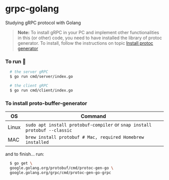 # grpc-golang
Studying gRPC protocol with Golang

> **Note:**
> To install gRPC in your PC and implement other functionalities in this (or other) code, you need to have installed the library of protoc generator. To install, follow the instructions on topic [Install protoc generator][installation]

### To run :rocket:
```sh
  # the server gRPC
  $ go run cmd/server/index.go

  # the client gRPC
  $ go run cmd/client/index.go
```

### To install proto-buffer-generator
| OS | Command |
|-------|-----------------------------------------------------------------------------------|
| Linux | ```sudo apt install protobuf-compiler``` or ```snap install protobuf --classic``` |
| MAC   | ```brew install protobuf # Mac, required Homebrew installed```                    |

and to finish... run:
```sh 
  $ go get \
  google.golang.org/protobuf/cmd/protoc-gen-go \
  google.golang.org/grpc/cmd/protoc-gen-go-grpc
```

<!-- Links -->
[installation]: #to-install-proto-buffer-generator
